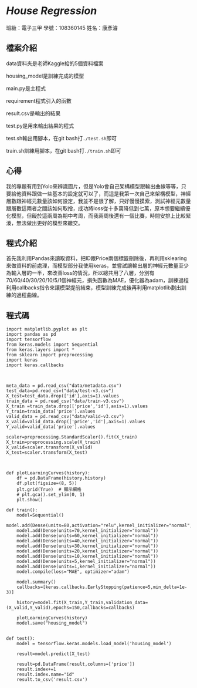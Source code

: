 # *House Regression*

班級：電子三甲 學號：108360145 姓名：康彥濬

## 檔案介紹
data資料夾是老師Kaggle給的5個資料檔案

housing_model是訓練完成的模型

main.py是主程式

requirement程式引入的函數

result.csv是輸出的結果

test.py是用來輸出結果的程式

test.sh輸出用腳本，在git bash打`./test.sh`即可

train.sh訓練用腳本，在git bash打`./train.sh`即可



## 心得
我的專題有用到Yolo來辨識圖片，但是Yolo會自己架構模型跟輸出曲線等等，只要給他資料跟做一些基本的設定就可以了，而這是我第一次自己來架構模型，神經層數跟神經元數量該如何設定，我並不是很了解，只好慢慢摸索，測試神經元數量跟層數這兩者之間該如何取捨，成功將loss從十多萬降低到七萬，原本想要繼續優化模型，但礙於這兩周為期中考周，而我兩周後還有一個比賽，時間安排上比較緊湊，無法做出更好的模型來繳交。

## 程式介紹
首先我利用Pandas來讀取資料，把ID跟Price兩個標籤刪除後，再利用sklearing來做資料的前處理，而模型部分我使用keras，並嘗試讓輸出層的神經元數量至少為輸入層的一半，來改善loss的情況，所以總共用了八層，分別有70/60/40/30/20/10/5/1個神經元，損失函數為MAE，優化器為adam，訓練過程利用callbacks指令來讓模型提前結束，模型訓練完成後再利用matplotlib劃出訓練的過程曲線。

## 程式碼

```code
import matplotlib.pyplot as plt
import pandas as pd
import tensorflow
from keras.models import Sequential
from keras.layers import *
from sklearn import preprocessing
import keras
import keras.callbacks



meta_data = pd.read_csv("data/metadata.csv")
test_data=pd.read_csv("data/test-v3.csv")
X_test=test_data.drop(['id'],axis=1).values
train_data = pd.read_csv("data/train-v3.csv")
X_train =train_data.drop(['price','id'],axis=1).values
Y_train=train_data['price'].values
valid_data = pd.read_csv("data/valid-v3.csv")
X_valid=valid_data.drop(['price','id'],axis=1).values
Y_valid=valid_data['price'].values

scaler=preprocessing.StandardScaler().fit(X_train)
X_train=preprocessing.scale(X_train)
X_valid=scaler.transform(X_valid)
X_test=scaler.transform(X_test)



def plotLearningCurves(history):
    df = pd.DataFrame(history.history)
    df.plot(figsize=(8, 5))
    plt.grid(True)  # 顯示網格
    # plt.gca().set_ylim(0, 1)
    plt.show()

def train():
    model=Sequential()
    model.add(Dense(units=80,activation="relu",kernel_initializer="normal",input_dim=X_train.shape[1]))
    model.add(Dense(units=70,kernel_initializer="normal"))
    model.add(Dense(units=60,kernel_initializer="normal"))
    model.add(Dense(units=40,kernel_initializer="normal"))
    model.add(Dense(units=30,kernel_initializer="normal"))
    model.add(Dense(units=20,kernel_initializer="normal"))
    model.add(Dense(units=10,kernel_initializer="normal"))
    model.add(Dense(units=5,kernel_initializer="normal"))
    model.add(Dense(units=1,kernel_initializer="normal"))
    model.compile(loss="MAE", optimizer="adam")

    model.summary()
    callbacks=[keras.callbacks.EarlyStopping(patience=5,min_delta=1e-3)]

    history=model.fit(X_train,Y_train,validation_data=(X_valid,Y_valid),epochs=150,callbacks=callbacks)

    plotLearningCurves(history)
    model.save("housing_model")


def test():
    model = tensorflow.keras.models.load_model('housing_model')

    result=model.predict(X_test)

    result=pd.DataFrame(result,columns=['price'])
    result.index+=1
    result.index.name="id"
    result.to_csv('result.csv')
```